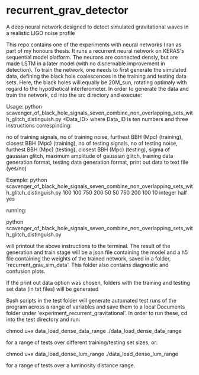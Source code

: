 # recurrent_grav_detector
A deep neural network designed to detect simulated gravitational waves in a realistic LIGO noise profile

This repo contains one of the experiments with neural networks I ran as part of my honours thesis. It runs a recurrent neural
network on KERAS's sequential model platform. The neurons are connected densly, but are made LSTM in a later model (with no 
discernable improvement in detection). To train the network, one needs to first generate the simulated data, defining the black
hole coalescences in the training and testing data sets. Here, the black holes will equally be 20M_sun, rotating optimaly with 
regard to the hypothetical interferometer. In order to generate the data and train the network, cd into the src directory and 
execute:

Usage: python scavenger_of_black_hole_signals_seven_combine_non_overlapping_sets_with_glitch_distinguish.py <Data_ID>
where Data_ID is ten numbers and three instructions
correspinding: 

no of training signals, 
no of training noise, 
furthest BBH (Mpc) (training), 
closest BBH (Mpc) (training), 
no of testing signals, 
no of testing noise, 
furthest BBH (Mpc) (testing), 
closest BBH (Mpc) (testing), 
sigma of gaussian glitch, 
maximum amplitude of gaussian glitch, 
training data generation format, 
testing data generation format, 
print out data to text file (yes/no)

Example: python scavenger_of_black_hole_signals_seven_combine_non_overlapping_sets_with_glitch_distinguish.py 100 100 750 200 50 50 750 200 100 10 integer half yes

running: 

python scavenger_of_black_hole_signals_seven_combine_non_overlapping_sets_with_glitch_distinguish.py

will printout the above instructions to the terminal. The result of the generation and train stage will be a json file 
containing the model and a h5 file containing the weights of the trained network, saved in a folder,
'recurrent_grav_sim_data'. This folder also contains diagnostic and confusion plots.

If the print out data option was chosen, folders with the training and testing set data (in txt files) will be generated

Bash scripts in the test folder will generate automated test runs of the program across a range of variables and save them
to a local Documents folder under 'experiment_recurrent_gravitational'. In order to run these, cd into the test directory
and run:

chmod u+x data_load_dense_data_range
./data_load_dense_data_range

for a range of tests over different training/testing set sizes, or:

chmod u+x data_load_dense_lum_range
./data_load_dense_lum_range

for a range of tests over a luminosity distance range.
